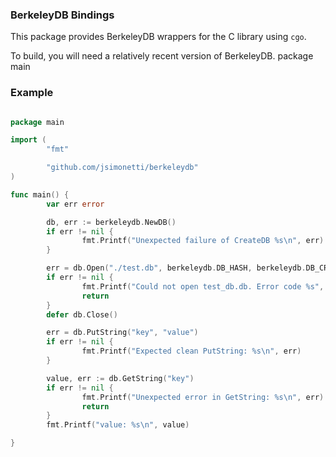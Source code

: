 ### BerkeleyDB Bindings

This package provides BerkeleyDB wrappers for the C library using `cgo`.

To build, you will need a relatively recent version of BerkeleyDB.
package main



### Example
```go

package main

import (
        "fmt"

        "github.com/jsimonetti/berkeleydb"
)

func main() {
        var err error

        db, err := berkeleydb.NewDB()
        if err != nil {
                fmt.Printf("Unexpected failure of CreateDB %s\n", err)
        }

        err = db.Open("./test.db", berkeleydb.DB_HASH, berkeleydb.DB_CREATE)
        if err != nil {
                fmt.Printf("Could not open test_db.db. Error code %s", err)
                return
        }
        defer db.Close()

        err = db.PutString("key", "value")
        if err != nil {
                fmt.Printf("Expected clean PutString: %s\n", err)
        }

        value, err := db.GetString("key")
        if err != nil {
                fmt.Printf("Unexpected error in GetString: %s\n", err)
                return
        }
        fmt.Printf("value: %s\n", value)

}

```
